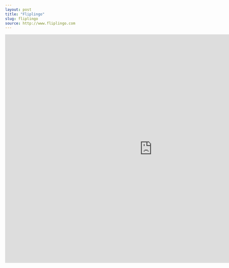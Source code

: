```yaml
---
layout: post
title: "Fliplingo"
slug: fliplingo
source: http://www.fliplingo.com
---
```


<iframe src="https://docs.google.com/presentation/d/1MDKlogH9hzN5pTswE14TlHjBrMZ310xO-IayZZQa8xI/embed?start=false&loop=false&delayms=3000" frameborder="0" width="960" height="749" allowfullscreen="true" mozallowfullscreen="true" webkitallowfullscreen="true"></iframe>
